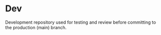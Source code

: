 # Dev
Development repository used for testing and review before committing to the production (main) branch.
